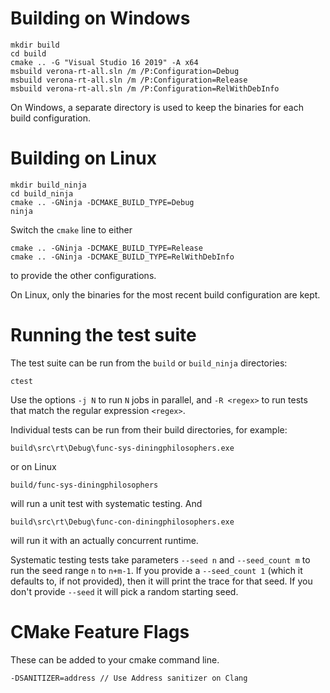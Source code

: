 # Building on Windows

```
mkdir build
cd build
cmake .. -G "Visual Studio 16 2019" -A x64
msbuild verona-rt-all.sln /m /P:Configuration=Debug
msbuild verona-rt-all.sln /m /P:Configuration=Release
msbuild verona-rt-all.sln /m /P:Configuration=RelWithDebInfo
```

On Windows, a separate directory is used to keep the binaries for each build configuration.


# Building on Linux

```
mkdir build_ninja
cd build_ninja
cmake .. -GNinja -DCMAKE_BUILD_TYPE=Debug
ninja
```

Switch the `cmake` line to either
```
cmake .. -GNinja -DCMAKE_BUILD_TYPE=Release
cmake .. -GNinja -DCMAKE_BUILD_TYPE=RelWithDebInfo
```
to provide the other configurations.

On Linux, only the binaries for the most recent build configuration are kept.


# Running the test suite

The test suite can be run from the `build` or `build_ninja` directories:
```
ctest
```

Use the options `-j N` to run `N` jobs in parallel, and `-R <regex>` to run
tests that match the regular expression `<regex>`.

Individual tests can be run from their build directories, for example:
```
build\src\rt\Debug\func-sys-diningphilosophers.exe
```
or on Linux
```
build/func-sys-diningphilosophers
```
will run a unit test with systematic testing. And
```
build\src\rt\Debug\func-con-diningphilosophers.exe
```
will run it with an actually concurrent runtime. 

Systematic testing tests take parameters `--seed n` and `--seed_count m` to run
the seed range `n` to `n+m-1`. If you provide a `--seed_count 1` (which it 
defaults to, if not provided), then it will print the trace for that seed.
If you don't provide `--seed` it will pick a random starting seed.


# CMake Feature Flags

These can be added to your cmake command line.

```
-DSANITIZER=address // Use Address sanitizer on Clang
```